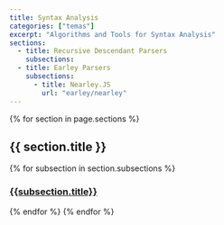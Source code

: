 ```yaml
---
title: Syntax Analysis
categories: ["temas"]
excerpt: "Algorithms and Tools for Syntax Analysis"
sections:
  - title: Recursive Descendant Parsers
    subsections:
  - title: Earley Parsers
    subsections:
      - title: Nearley.JS
        url: "earley/nearley"
---
```



{% for section in page.sections %}

## {{ section.title }}

{% for subsection in section.subsections %}
### [{{subsection.title}}]({{site.baseurl}}/assets/temas/{{page.slug}}/{{subsection.url}})
{% endfor %}
{% endfor %}


